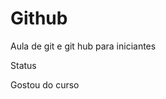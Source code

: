 # Github
Aula de git e git hub para iniciantes

Status






































Gostou do curso
